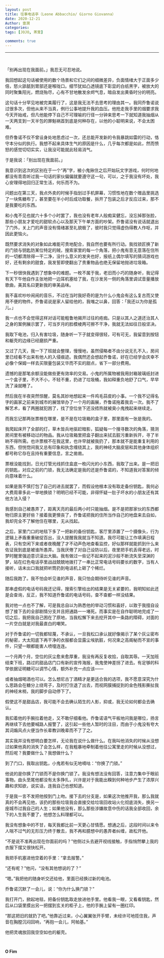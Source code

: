 ```yaml
---
layout: post
title: 往事电话亭（Leone Abbacchio/ Giorno Giovanna）
date: 2020-12-21
Author: 壹澗
categories: 
tags: [JOJO, 茶茸]

comments: true
--- 
```


***

<br/>

「别再出现在我面前。」我忍无可忍地说。

我回想起这句话被使用的数个场景和它们之间的细微差异，负面情绪大于正面多少倍，怒火舔舐到胃部还是喉咙口。细节犹如凸透镜底下彰显的白纸黑字，被放大的同时聚集阳光，燃烧殆尽，心有不甘地散发余烬气息，暗自发出黄昏时分的明亮。

这句话十分罕见地被完美履行了，这是我无法不去思考的理由其一。我同乔鲁诺说过很多次，但他从来不当真，例行公事地提升我的血压。他抢走我手里的烟要求我今天开始戒，但凡他能停下自己不可理喻的行径一分钟来思考一下就知道我抽烟从一天两支到一天半包的罪魁祸首到底是何种存在，以他的小聪明来说，不会太困难。

但乔鲁诺不仅不曾设身处地思虑过一次，还总能开发新的令我暴跳如雷的行动，恪守本分似的执行。我想不起来具体生气的原因是什么，几乎每次都是如此，然而愤怒的感觉切切实实，让我没可能就此轻易消气。

于是我说：「别出现在我面前。」

我意识到这次的区别在于一个“再”字，被小鬼揪住之后开始玩文字游戏，何时何地都没有乖乖听过我一句话的家伙偏偏就要遵守这一句，可以，之于我没有坏处，我心安理得地回归正常生活，何乐而不为。

问题出在第三天，我点外卖的时候手指划过手机屏幕，习惯性地在数个赠品里挑选了一块焦糖布丁，甚至要在半小时后成功取餐，拆开了包装之后才反应过来，那不是我要吃的东西。

和小鬼不见也就六十多个小时罢了，我也没有老年人般痴呆健忘，没忘掉那张脸，那些小朋友才爱吃的甜软点心以及那天下午单方面的吵架。乔鲁诺没有说话就退出了门外，关上门的声音没有情绪甚至礼貌极了，彼时我只觉得虚伪得教人作呕，并因此更恼火。

既然要求消失的对象如此难能可贵地配合，我自然也要有所行动。我找锁匠换了新的门锁与钥匙防某位特定的贼，搜索家里的每一个角落，把小鬼有意无意落在住所的一切都清除得一干二净，没什么意义的发夹也好，报纸上偶尔填写的猜词游戏也好，还有剩余的甜食，我发誓即使翻出了贵重物品也绝无保留地抛进垃圾箱。

下一秒很快我遇到了想象中的难题。一枚不属于我，老旧而小巧的随身听，我记得有天下午他自作主张地把一边耳机塞给了我，在沙发另一侧的角落里调试音量播放歌曲，美其名曰更新我的审美品味。

我不喜欢吵吵闹闹的音乐，不过在当时我好奇的是为什么小鬼会有这么复古而又使用不便的物件。乔鲁诺说是家人留给他的，我嗤之以鼻，回答：「我还以为你是孤儿。」

我一点也不会觉得这样对话可能粗鲁地揭开过往的疮痂。只是以其人之道还治其人之身的案例展示罢了，可当岁月的脸模棱两可擦不干净，我就无法如往日般坚决。

我取下电池，归入有害垃圾，随身听一下子就变得很轻，可有可无，我留意到按钮和躯壳的边缘已经磨损严重。

又过了几天，我一下了班就会整理，慢慢地，虽然侵略者不由分说无孔不入，房间里已经看不出来有他人的入侵痕迹。我偶然还会想起乔鲁诺，好在已经学会庆幸不必像个保姆一样去买限量包装又华而不实的甜点，省下一部分费用。

遗憾的是那笔余额没能做些更有效率的交易。小鬼的所属物被我用封箱玻璃纸封进一个盒子里，不大不小，不轻不重，扔进了垃圾桶，我如释重负地舒了口气，早早洗了澡就睡了。

然后我在半夜突然惊醒，莫名其妙地想起来一件鸡毛蒜皮的小事。一个我不记得名字的画家之前来到城市的展馆举办了一个月的画展，乔鲁诺拖着我去一次。我不了解艺术，看了两圈就犯困了，找了空位坐下还没捂热就被臭小鬼拽起来继续走。

而我忘记那两张票根在哪里，是不是在垃圾箱的盒子里，那里面有一张是我的。

我爬起床开了全部的灯，草木皆兵地驱赶暗影，狐疑每一个搜寻数次的角落，猜测房间里有被移动过的物品。我从垃圾箱里把盒子翻出来拭去脏污重新拆开，寻了半晌不得所需。也许票根不在我这里，也许早就被我扔了，那本就不是能重复利用的东西，但恍惚间我又总有印象和执念缠绕其上，我的神经大脑皮层和其他身体组织都号称它存在且持有重要信息，言之凿凿。

票根没能找到，日光灯管光线抓住盒底一枚闪光的小东西，我取了出来。是一把旧的钥匙，对应之前的门锁，我无法确定是我的还是乔鲁诺的，不知道我对答案的倾向意味着什么。

如果是我不慎打包了自己的进去就罢了，而假设他根本没有取走备份钥匙，我何必大费周章多此一举地换锁？明明已经不可能，非得怀疑一肚子坏水的小朋友还有其他方法入侵？

我感到自己被愚弄了，距离天亮的最后两小时只能抽烟。是不是把那家伙的东西都物归原主更好些？接着我更懊丧了，乔鲁诺把我的住所当作自己的地盘来去自如，我却完全不了解他住在哪里，无从找起。

之后，家里门口的地毯下多了一把新的备份钥匙，客厅里添置了一个摄像头，行为逻辑上矛盾重重破绽百出，没人提醒我我就当不知道。我尽可能让工作填满日程表，只有空闲下来或者夜晚醒了才不动声色地查看监控，好似那样就能抓到什么来佐证我到底是被谁所愚弄。当我厌倦了对自己设防以后，夜里把手机丢得老远，时梦时醒里强迫意识滚出大脑。我有做过一些记不起来的泥沙般不断流失至深渊的梦，站在红色电话亭里战战兢兢地拨打了一串比正常电话号码要长的数字，当有人接听，话未出口我就把听筒扔到电话机上砸了个稀烂。

随后我跑了。我不怕会听见谁的声音，我只怕会期待听见谁的声音。

那串虚假的电话号码我还记得，搜索引擎给出的结果是无关紧要的，我明知如此还是会查询，反正，我不知道乔鲁诺的电话号码，查不查都一样没结果。

我对他一点也不了解，可是我总自以为熟悉他的举动习惯和喜好，以致于我擅自设想了接下去的全部剧情分支并且把通路一一堵死。而事实是在自作聪明地完成了一切之后，我把我自己困在了原地，当我松懈下来去挖开其中一条路的障碍，对面的一片空白就是对我最直白的嘲笑。

对于乔鲁诺的一切我都轻蔑，不承认，一旦我松口承认就好像揭示了某个灰尘密布的秘密，大太阳底下再干净的衣服都会显露尘埃肮脏，何况束之高阁秘而不宣的事件，只望一眼都能害人喷嚏连连。

一个月两个月，空位的灰尘愈来愈厚重，我没有再反复收拾，自取其辱。一天加班结束下班，路过的甜品店门口有新的宣传海报，我鬼使神差拐了进去。有足够的科学依据证明糖可以调节心情，额外补充一点应该——

或者抽烟喝酒也可以。怎么想尼古丁酒精才是更适合我的选项，我不愿意深究为什么思路会在糖分上绕弯子，及时打住退了出去，而视网膜捕捉到的金色残影撕扯我的神经末梢，我的脚步自动停下了。

假使这不是甜品店，我可能不会去确认陌生的人影，抑或，我无论如何都会去确认。

我扣着他的手腕拉着他走，又不敢仔细看他。乔鲁诺语气平板地问我是哪位，扬言再继续下去他要喊路人报警了，这引起一些他人暂时的注目，而由于小鬼没有夸大其词煽风点火便当作长辈教训晚辈而不了了之。

其实我并没有想明白要怎样，无论我在说什么做什么。在我叫他消失的时候从没想过如果他真的消失了会怎么样，在我粗暴地牵制着他往公寓里走的时候从没想过，然后呢？我要做什么？我想做什么？

到了门口，我取出钥匙，小鬼若有似无地嘀咕：“你换了门锁。”

他说的是你换了门锁而不是你换门锁了。我没有想法没有回答，注意力集中于眼前事物。由头至尾他都没有太多挣扎，兴许是对于我能出糗到何种地步产生了浓厚兴趣和求知欲，说实话，连我自己也想知道。

于是我一言不发把他按到门上吻。接下去的分支是，如果这次他推开我，那么我就真的不会再见他，该扔的那些垃圾我会直接交给垃圾回收站火化彻底消失，换另一座城市过我自己的人生；如果他没有，那么那些涉嫌故意中伤的话我全部收回，余下的人生我不要了，他想怎么料理都可以。

我没有想象中的不甘，每天我都比前一天更心甘情愿。想通之后，这段时间以来令人喘不过气的无形压力终于散去，我不再和臆想中的愚弄者纠缠，故松开他。

“不是说不准再出现在你面前的吗？”他侧过头去避开视线接触，手指悄然攀上我的衣服下摆又很快松开。

我把手机塞进他空着的手里：“拿去报警。”

“还有呢？”他问，“没有其他想说的了？”

“嗯。”我把他的随身听交还给他，里面已经换过新的电池。

乔鲁诺沉默了一会儿，说：“你为什么换门锁？”

我打开门，掀起地毯，把备份钥匙取走放进他手里。他看我一眼，又看看钥匙，然后从口袋里摸出另一把摆到玄关的柜子上，他的手腕上留有一圈红印。

“那这把旧的就扔了吧。”他靠近过来，小心翼翼张开手臂，未经许可地揽住我，声音在胸膛沉闷回响，“再抱一会儿，阿帕基。”

他把灵魂放回我空空如也的躯壳。

<br/>

**O Fim**